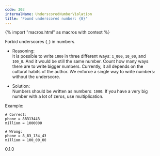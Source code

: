 ```yaml
---
code: 303
internalName: UnderscoredNumberViolation
title: 'Found underscored number: {0}'
---
```


{% import "macros.html" as macros with context %}

Forbid underscores (`_`) in numbers.

  - Reasoning:  
    It is possible to write `1000` in three different ways: `1_000`,
    `10_00`, and `100_0`. And it would be still the same number. Count
    how many ways there are to write bigger numbers. Currently, it all
    depends on the cultural habits of the author. We enforce a single
    way to write numbers: without the underscore.

  - Solution:  
    Numbers should be written as numbers: `1000`. If you have a very big
    number with a lot of zeros, use multiplication.

Example:

    # Correct:
    phone = 88313443
    million = 1000000
    
    # Wrong:
    phone = 8_83_134_43
    million = 100_00_00

<div class="versionadded">

0.1.0

</div>